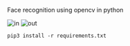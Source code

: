 Face recognition using opencv in python

![in](https://github.com/yhbsh/opencv-face-detection/assets/86262467/d04a704f-b970-4007-b86a-c2dc078c2479)
![out](https://github.com/yhbsh/opencv-face-detection/assets/86262467/c5a4196f-000d-46a9-99fe-72dd44f49b60)


`pip3 install -r requirements.txt`
